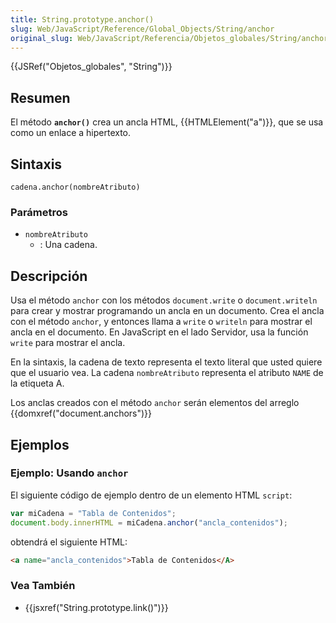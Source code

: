 ```yaml
---
title: String.prototype.anchor()
slug: Web/JavaScript/Reference/Global_Objects/String/anchor
original_slug: Web/JavaScript/Referencia/Objetos_globales/String/anchor
---
```


{{JSRef("Objetos_globales", "String")}}

## Resumen

El método **`anchor()`** crea un ancla HTML, {{HTMLElement("a")}}, que se usa como un enlace a hipertexto.

## Sintaxis

```
cadena.anchor(nombreAtributo)
```

### Parámetros

- `nombreAtributo`
  - : Una cadena.

## Descripción

Usa el método `anchor` con los métodos `document.write` o `document.writeln` para crear y mostrar programando un ancla en un documento. Crea el ancla con el método `anchor`, y entonces llama a `write` o `writeln` para mostrar el ancla en el documento. En JavaScript en el lado Servidor, usa la función `write` para mostrar el ancla.

En la sintaxis, la cadena de texto representa el texto literal que usted quiere que el usuario vea. La cadena `nombreAtributo` representa el atributo `NAME` de la etiqueta A.

Los anclas creados con el método `anchor` serán elementos del arreglo {{domxref("document.anchors")}}

## Ejemplos

### Ejemplo: Usando `anchor`

El siguiente código de ejemplo dentro de un elemento HTML `script`:

```js
var miCadena = "Tabla de Contenidos";
document.body.innerHTML = miCadena.anchor("ancla_contenidos");
```

obtendrá el siguiente HTML:

```html
<a name="ancla_contenidos">Tabla de Contenidos</A>
```

### Vea También

- {{jsxref("String.prototype.link()")}}

